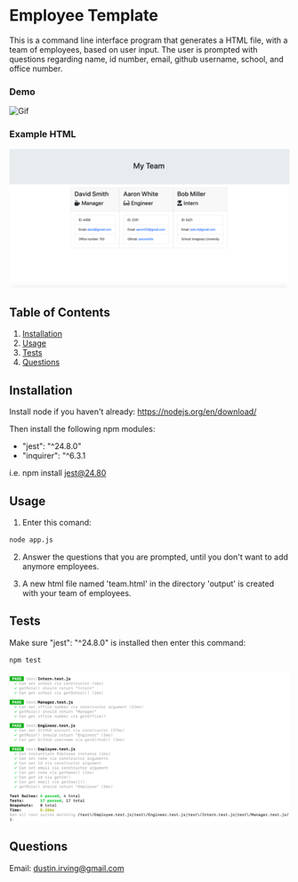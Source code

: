# Employee Template

This is a command line interface program that generates a HTML file, with a team of employees, based on user input. The user is prompted with questions regarding name, id number, email, github username, school, and office number.

### Demo

![Gif](gifs-images/employee.gif)

### Example HTML

![HTML](gifs-images/team-image.png)

## Table of Contents

1. [Installation](#Installation)
2. [Usage](#Usage)
3. [Tests](#Tests)
4. [Questions](#Questions)

## Installation

Install node if you haven't already: https://nodejs.org/en/download/

Then install the following npm modules:

- "jest": "^24.8.0"
- "inquirer": "^6.3.1

i.e. npm install jest@24.80

## Usage

1. Enter this comand:

```sh
node app.js
```

2. Answer the questions that you are prompted, until you don't want to add anymore employees.

3. A new html file named 'team.html' in the directory 'output' is created with your team of employees.

## Tests

Make sure "jest": "^24.8.0" is installed then enter this command:

```sh
npm test
```

![Test](gifs-images/tests.png)

## Questions

Email: dustin.irving@gmail.com
